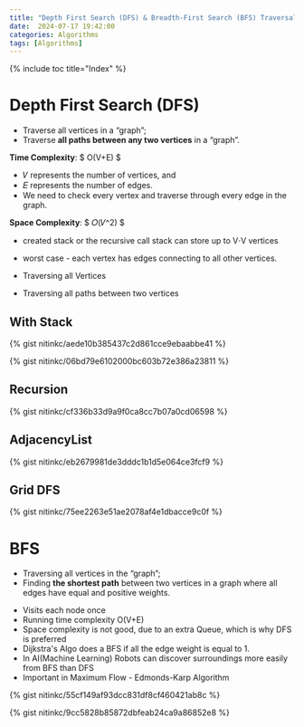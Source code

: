 ```yaml
---
title: "Depth First Search (DFS) & Breadth-First Search (BFS) Traversal"
date:  2024-07-17 19:42:00
categories: Algorithms
tags: [Algorithms]
---
```


{% include toc title="Index" %}

# Depth First Search (DFS)
- Traverse all vertices in a “graph”;
- Traverse **all paths between any two vertices** in a “graph”.

**Time Complexity**: $ O(V+E) $
- 𝑉 represents the number of vertices, and
- 𝐸 represents the number of edges.
- We need to check every vertex and traverse through every edge in the graph.

**Space Complexity**: $ 𝑂(𝑉^2) $
- created stack or the recursive call stack can store up to V⋅V vertices
- worst case - each vertex has edges connecting to all other vertices.


- Traversing all Vertices
- Traversing all paths between two vertices

## With Stack
{% gist nitinkc/aede10b385437c2d861cce9ebaabbe41 %}

{% gist nitinkc/06bd79e6102000bc603b72e386a23811 %}


## Recursion
{% gist nitinkc/cf336b33d9a9f0ca8cc7b07a0cd06598 %}

## AdjacencyList
{% gist nitinkc/eb2679981de3dddc1b1d5e064ce3fcf9  %}


## Grid DFS
{% gist nitinkc/75ee2263e51ae2078af4e1dbacce9c0f  %}



# BFS
- Traversing all vertices in the “graph”;
- Finding **the shortest path** between two vertices in a graph where all edges have
  equal and positive weights.


* Visits each node once
* Running time complexity O(V+E)
* Space complexity is not good, due to an extra Queue, which is why DFS is
  preferred
* Dijkstra's Algo does a BFS if all the edge weight is equal to 1.
* In AI(Machine Learning) Robots can discover surroundings more easily from BFS
  than DFS
* Important in Maximum Flow - Edmonds-Karp Algorithm

{% gist nitinkc/55cf149af93dcc831df8cf460421ab8c %}


{% gist nitinkc/9cc5828b85872dbfeab24ca9a86852e8  %}

